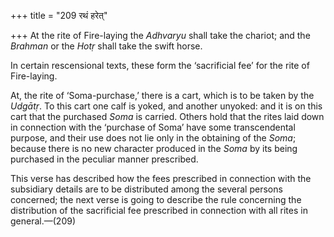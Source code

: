 +++
title = "209 रथं हरेत्"

+++
At the rite of Fire-laying the *Adhvaryu* shall take the chariot; and
the *Brahman* or the *Hotṛ* shall take the swift horse.

In certain rescensional texts, these form the ‘sacrificial fee’ for the
rite of Fire-laying.

At, the rite of ‘Soma-purchase,’ there is a cart, which is to be taken
by the *Udgātṛ*. To this cart one calf is yoked, and another unyoked:
and it is on this cart that the purchased *Soma* is carried. Others hold
that the rites laid down in connection with the ‘purchase of Soma’ have
some transcendental purpose, and their use does not lie only in the
obtaining of the *Soma*; because there is no new character produced in
the *Soma* by its being purchased in the peculiar manner prescribed.

This verse has described how the fees prescribed in connection with the
subsidiary details are to be distributed among the several persons
concerned; the next verse is going to describe the rule concerning the
distribution of the sacrificial fee prescribed in connection with all
rites in general.—(209)


